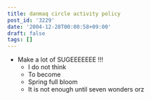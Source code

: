 ```yaml
---
title: danmaq circle activity policy
post_id: '3229'
date: '2004-12-28T00:00:58+09:00'
draft: false
tags: []
---
```


*   Make a lot of SUGEEEEEEE !!!
    *   I do not think
    *   To become
    *   Spring full bloom
    *   It is not enough until seven wonders orz